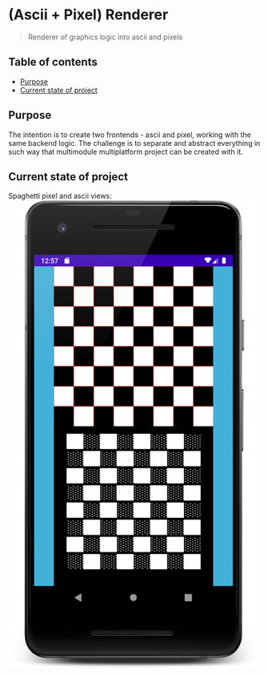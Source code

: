 # (Ascii + Pixel) Renderer
> Renderer of graphics logic into ascii and pixels

## Table of contents
* [Purpose](#Purpose)
* [Current state of project](#CurrentStateOfProject)

## Purpose
The intention is to create two frontends - ascii and pixel, working with the same backend logic.
The challenge is to separate and abstract everything in such way that multimodule multiplatform project can be created with it.

## Current state of project
Spaghetti pixel and ascii views:
![Screenshot](./readme/screenshot_1.png)
